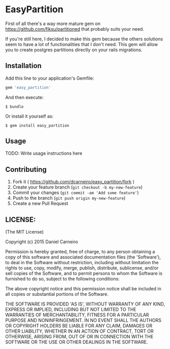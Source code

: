 # EasyPartition

First of all there's a way more mature gem on https://github.com/fiksu/partitioned that probably suits your need.

If you're still here, I decided to make this gem because the others solutions seem to have a lot of functionalities that I don't need.
This gem will allow you to create postgres partitions directly on your rails migrations.

## Installation

Add this line to your application's Gemfile:

```ruby
gem 'easy_partition'
```

And then execute:

    $ bundle

Or install it yourself as:

    $ gem install easy_partition

## Usage

TODO: Write usage instructions here

## Contributing

1. Fork it ( https://github.com/dcarneiro/easy_partition/fork )
2. Create your feature branch (`git checkout -b my-new-feature`)
3. Commit your changes (`git commit -am 'Add some feature'`)
4. Push to the branch (`git push origin my-new-feature`)
5. Create a new Pull Request

## LICENSE:

(The MIT License)

Copyright (c) 2015 Daniel Carneiro

Permission is hereby granted, free of charge, to any person obtaining
a copy of this software and associated documentation files (the
'Software'), to deal in the Software without restriction, including
without limitation the rights to use, copy, modify, merge, publish,
distribute, sublicense, and/or sell copies of the Software, and to
permit persons to whom the Software is furnished to do so, subject to
the following conditions:

The above copyright notice and this permission notice shall be
included in all copies or substantial portions of the Software.

THE SOFTWARE IS PROVIDED 'AS IS', WITHOUT WARRANTY OF ANY KIND,
EXPRESS OR IMPLIED, INCLUDING BUT NOT LIMITED TO THE WARRANTIES OF
MERCHANTABILITY, FITNESS FOR A PARTICULAR PURPOSE AND NONINFRINGEMENT.
IN NO EVENT SHALL THE AUTHORS OR COPYRIGHT HOLDERS BE LIABLE FOR ANY
CLAIM, DAMAGES OR OTHER LIABILITY, WHETHER IN AN ACTION OF CONTRACT,
TORT OR OTHERWISE, ARISING FROM, OUT OF OR IN CONNECTION WITH THE
SOFTWARE OR THE USE OR OTHER DEALINGS IN THE SOFTWARE.

